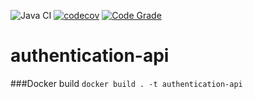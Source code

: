 ![Java CI](https://github.com/Olaleyeone/authentication-api/workflows/Java%20CI/badge.svg)
[![codecov](https://codecov.io/gh/Olaleyeone/authentication-api/branch/master/graph/badge.svg)](https://codecov.io/gh/Olaleyeone/authentication-api)
[![Code Grade](https://www.code-inspector.com/project/7333/status/svg)](https://frontend.code-inspector.com/public/project/7333/authentication-api/dashboard)

# authentication-api

###Docker build
```docker build . -t authentication-api```